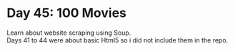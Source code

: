 # Day 45: 100 Movies
Learn about website scraping using Soup.<br>
Days 41 to 44 were about basic Html5 so i did not include them in the repo.
